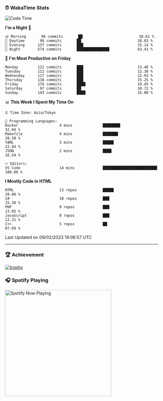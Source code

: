 ### ⏰ WakaTime Stats


<!--START_SECTION:waka-->
![Code Time](http://img.shields.io/badge/Code%20Time-511%20hrs%2055%20mins-blue)

**I'm a Night 🦉** 

```text
🌞 Morning       96 commits       ██                          10.61 % 
🌆 Daytime       98 commits       ██                          10.83 % 
🌃 Evening      137 commits       ███                         15.14 % 
🌙 Night        574 commits       ███████████████             63.43 % 

```
📅 **I'm Most Productive on Friday** 

```text
Monday         122 commits       ███                         13.48 % 
Tuesday        112 commits       ███                         12.38 % 
Wednesday      117 commits       ███                         12.93 % 
Thursday       138 commits       ███                         15.25 % 
Friday         176 commits       ████                        19.45 % 
Saturday        97 commits       ██                          10.72 % 
Sunday         143 commits       ████                        15.80 % 

```


📊 **This Week I Spent My Time On** 

```text
⌚︎ Time Zone: Asia/Tokyo

💬 Programming Languages: 
Docker                   4 mins              ████████                    32.04 % 
Makefile                 4 mins              ███████                     28.58 % 
YAML                     3 mins              █████                       22.84 % 
JSON                     2 mins              ████                        16.54 % 

🔥 Editors: 
VS Code                  14 mins             █████████████████████████   100.00 % 

```

**I Mostly Code in HTML** 

```text
HTML                     13 repos            █████                       20.00 % 
C#                       10 repos            ███                         15.38 % 
PHP                      9 repos             ███                         13.85 % 
JavaScript               8 repos             ███                         12.31 % 
C++                      5 repos             ██                          07.69 % 

```



 Last Updated on 09/02/2023 19:06:57 UTC
<!--END_SECTION:waka-->

---

### 🏆 Achievement

[![trophy](https://github-profile-trophy.vercel.app/?username=Slime-hatena&theme=flat&no-bg=true&no-frame=true&column=8)](https://github.com/ryo-ma/github-profile-trophy)

### 🎧 Spotify Playing

[<img src="https://spotify-now-playing-slime-hatena.vercel.app/api/spotify-playing" alt="Spotify Now Playing" width="350" />](https://open.spotify.com/user/slime_hatena)

<!--
**Slime-hatena/Slime-hatena** is a ✨ _special_ ✨ repository because its `README.md` (this file) appears on your GitHub profile.

Here are some ideas to get you started:

- 🔭 I’m currently working on ...
- 🌱 I’m currently learning ...
- 👯 I’m looking to collaborate on ...
- 🤔 I’m looking for help with ...
- 💬 Ask me about ...
- 📫 How to reach me: ...
- 😄 Pronouns: ...
- ⚡ Fun fact: ...
-->

